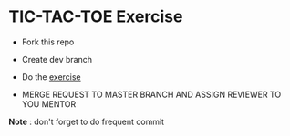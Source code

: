 # TIC-TAC-TOE Exercise

- Fork this repo
- Create dev branch
- Do the [exercise](https://sea-labs-id.git-pages.garena.com/trainers/digi-wiki/docs/fundamentals/basic-programming-in-go/exercises/tic-tac-toe)

- MERGE REQUEST TO MASTER BRANCH AND ASSIGN REVIEWER TO YOU MENTOR

**Note** : don't forget to do frequent commit
